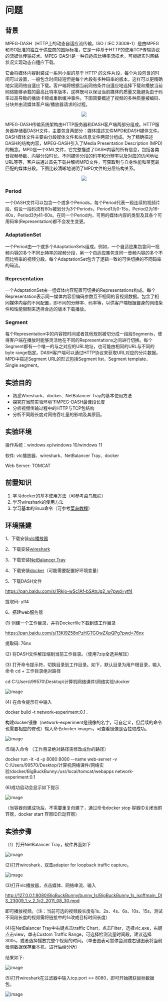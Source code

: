 # 问题

## 背景

MPEG-DASH（HTTP上的动态自适应流传输，ISO / IEC 23009-1）是由MPEG和ISO批准的独立于供应商的国际标准，它是一种基于HTTP的使用TCP传输协议的流媒体传输技术。MPEG-DASH是一种自适应比特率流技术，可根据实时网络状况实现动态自适应下载。

它会将媒体内容封装成一系列小型的基于 HTTP 的文件片段，每个片段包含的时间可以设置，一般包含时间较短但是每个片段有多种码率的版本，这样可以更精确地实现网络自适应下载。客户端将根据当前网络条件自适应地选择下载和播放当前网络能够承载的最高比特率版本，这样既可以保证当前媒体的质量又能避免由于码率过高导致的播放卡顿或重新缓冲事件。下图简要概述了视频的多种质量被编码、分块并由流媒体客户端/播放器请求的过程。
<div align=center>
<img src="https://user-images.githubusercontent.com/42086593/167096355-5f1d78c5-d5e6-4209-acfc-3a8b442375fd.png"/>
</div>



MPEG-DASH传输系统架构由HTTP服务器和DASH客户端两部分组成。HTTP服务器存储着DASH文件，主要包含两部分：媒体描述文件MPD和DASH媒体文件。DASH媒体文件主要由分段媒体文件和头信息文件两部分组成。为了精确描述DASH的结构内容，MPEG-DASH引入了Media Presentation Description (MPD)的概念。MPD是一个XML文件，它完整描述了DASH内容的所有信息，包括各类音视频参数、内容分段时长、不同媒体分段的码率和分辨率以及对应的访问地址URL等等，客户端通过首先下载并解析MPD文件，可获取到与自身性能和带宽最匹配的媒体分段。下图比较清晰地说明了MPD文件的分层结构关系。
<div align=center>
<img src="https://user-images.githubusercontent.com/42086593/167097069-e6a99890-a330-419c-aeb1-2e44f7d96d54.png"/>
</div>

### Period

一个DASH文件可以包含一个或多个Periods，每个Period代表一段连续的视频片段，假设一段码流有60s被划分为3个Periods，Period1为0-15s，Period2为16-40s，Period3为41-60s。在同一个Period内，可用的媒体内容的类型及其各个可用码率(Representation)都不会发生变更。

### AdaptationSet

一个Period由一个或多个AdaptationSets组成。例如，一个自适应集包含同一视频内容的多个不同比特率的视频分段，另一个自适应集包含同一音频内容的多个不同比特率的视频分段。每个AdaptationSet包含了逻辑一致的可供切换的不同码率的码流。

### Representation

一个AdaptationSet由一组媒体内容配置可切换的Representations构成。每个Representation表示同一媒体内容但编码参数互不相同的音视频数据。包含了相同媒体内容的不同配置，即不同的分辨率、码率等，以供客户端根据自身的网络条件和性能限制来选择合适的版本下载播放。

### Segment

每个Representation中的内容按时间或者其他规则被切分成一段段Segments，使得客户端在播放时能够灵活地在不同的Representations之间进行切换。每个Segment都有一个唯一的与之对应的URL地址，也可能由相同的URL与不同的byte range指定。DASH客户端可以通过HTTP协议来获取URL对应的分片数据。MPD中描述Segment URL的形式包括Segment list，Segment template，Single segment。

## 实验目的

-   熟悉Wireshark、docker、NetBalancer Tray的基本使用方法
-   探究在当前实验环境下MPEG-DASH最佳段长度
-   分析视频传输过程中的HTTP与TCP包结构
-   分析不同段长度对网络吞吐量的影响及其原因。

## 实验环境

操作系统：windows xp/windows 10/windows 11

软件: vlc播放器、wireshark、NetBalancer Tray、docker

Web Server: TOMCAT

## 前置知识

1.  学习docker的基本使用方法（可参考[菜鸟教程](https://www.runoob.com/docker/docker-tutorial.html)）
2.  学习wireshark的使用方法
3.  学习基本的linux命令（可参考[菜鸟教程](https://www.runoob.com/linux/linux-tutorial.html)）

## 环境搭建

1、下载安装[vlc播放器](https://www.videolan.org/)

2、下载安装[wireshark](https://www.wireshark.org/#download)

3、下载安装[NetBalancer Tray](https://netbalancer.com/download)

4、下载安装[docker](https://www.docker.com/get-started/)（可能需要配置好环境变量）

5、下载DASH文件

<https://pan.baidu.com/s/1Rkjo-wSc1Af-bSAtrJg2_w?pwd=ytf4>

提取码: ytf4

6、搭建web服务器

(1) 创建一个工作目录，并将Dockerfile下载到该工作目录

<https://pan.baidu.com/s/13KI9Z58nPzHGTGOwZXpQPg?pwd=76nx>

提取码: 76nx

(2) 将DASH文件解压缩到当前工作目录。（使用7zip全选并解压）

(3) 打开命令提示符，切换目录到工作目录。如下，默认目录为用户根目录，输入命令 cd + 工作目录绝对路径

cd C:\\Users\\99570\\Desktop\\计算机网络课件\\网络实验\\docker

![image](https://user-images.githubusercontent.com/42086593/167097912-2808edd0-95d4-4859-8836-806850ab4d6f.png)

(4) 在命令提示符中输入

docker build -t network-experiment:0.1 .

构建docker镜像（network-experiment是镜像的名字，可自定义，但后续的命令也需要相应的修改）输入命令docker images，可查看镜像是否拉取成功。

![image](https://user-images.githubusercontent.com/42086593/167097892-f758e4e7-6f45-48b3-905f-7bb9f79f75ee.png)

(5)输入命令 （工作目录绝对路径需修改成你的路径）

docker run -it -d -p 8080:8080 --name web-server -v C:/Users/99570/Desktop/计算机网络课件/网络实验/docker/BigBuckBunny:/usr/local/tomcat/webapps network-experiment:0.1

(6)成功启动会显示如下提示

![image](https://user-images.githubusercontent.com/42086593/167097859-5ac6b735-ee46-4db9-b1df-5b8feac61b12.png)

（当容器创建成功后，不需要重复创建了，通过命令docker stop 容器ID关闭当前容器，docker start 容器ID启动容器）

## 实验步骤

（1）打开NetBalancer Tray，软件界面如下

![image](https://user-images.githubusercontent.com/42086593/167097608-a1837408-d2f5-4a15-b5e5-cc0ed19336fd.png)

(2)打开wireshark，双击adapter for loopback traffic capture。

![image](https://user-images.githubusercontent.com/42086593/167097583-e69eaf32-b497-43a5-bb81-ebca3084469d.png)

(3)打开vlc播放器，点击媒体、网络串流、输入

<http://127.0.0.1:8080/BigBuckBunny/bunny_1s/BigBuckBunny_1s_isoffmain_DIS_23009_1_v_2_1c2_2011_08_30.mpd>

即可播放视频。（注：当前可选的视频段长度有1s、2s、4s、6s、10s、15s，测试不同段长度的视频需将链接中的1s改成目标时间长度）

(4)在NetBalancer Tray中右键点击traffic Chart，点击Filter，选择vlc.exe，右键点击view，单击Custom Traffic Range，可选择检测流量时间段，建议选择300s，或者选择播放完整个视频的时间。（单击图表可暂停监测或右键图表将当前检测数据保存至本机，进行后续分析）

结果如下:

![image](https://user-images.githubusercontent.com/42086593/167097486-b391393b-8d24-4806-8676-9324f40d8a0b.png)

(5)打开wireshark在过滤器中输入tcp.port == 8080，即可开始捕获目标数据包。

![image](https://user-images.githubusercontent.com/42086593/167097138-2475d1f3-4175-4686-a4ee-b31c659513f6.png)
